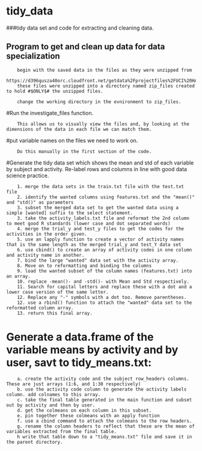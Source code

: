 tidy_data
=========

###tidy data set and code for extracting and cleaning data.
## Program to get and clean up data for data specialization 
        begin with the saved data in the files as they were unzipped from 
                https://d396qusza40orc.cloudfront.net/getdata%2Fprojectfiles%2FUCI%20HAR%20Dataset.zip 
        these files were unzipped into a directory named zip_files created to hold #$ONLY$# the unzipped files. 
        
        change the working directory in the evnironment to zip_files. 
        
#Run the investigate_files function. 

        This allows us to visually view the files and, by looking at the dimensions of the data in each file we can match them.
        
#put variable names on the files we need to work on. 

        Do this manually in the first section of the code. 
        
#Generate the tidy data set which shows the mean and std of each variable by subject and activity. Re-label rows and columns in line with good data science practice. 

        1. merge the data sets in the train.txt file with the test.txt file
        2. identify the wanted columns using features.txt and the "mean()" and "std()" as parameters
        3. subset the merged data set to get the wanted data using a simple [wanted] suffix to the select statement.
        3. take the activity_labels.txt file and reformat the 2nd column to meet good R standards (lower case and dot separated words)
        4. merge the trial_y and test_y files to get the codes for the activities in the order given.
        5. use an lapply function to create a vector of activity names that is the same length as the merged trial_y and test_Y data set
        6. use cbind() to create an array of activity codes in one column and activity name in another. 
        7. bind the large "wanted" data set with the activity array.
        8. Move on to reformatting and binding the columns
        9. load the wanted subset of the column names (features.txt) into an array.
        10. replace -mean()- and -std()- with Mean and Std respectively. 
        11. Search for capital letters and replace these with a dot and a lower case version of the same letter. 
        12. Replace any "-" symbols with a dot too. Remove parentheses.
        12. use a rbind() function to attach the "wanted" data set to the reformatted column array. 
        13. return this final array. 
        
# Generate a data.frame of the variable means by activity and by user, savt to tidy_means.txt:

        a. create the activity code and the subject row_headers columns. These are just arrays (1:6, and 1:30 respectively)
        b. use the activity code column to generate the activity labels column. add colnames to this array. 
        c. take the final table generated in the main function and subset out by activity and then by user.
        d. get the colmeans on each column in this subset.
        e. pin together these colmeans with an apply function
        f. use a cbind command to attach the colmeans to the row headers.
        g. rename the column headers to reflect that these are the mean of variables extracted from the final table. 
        h write that table down to a "tidy_means.txt" file and save it in the parent directory. 
        
        